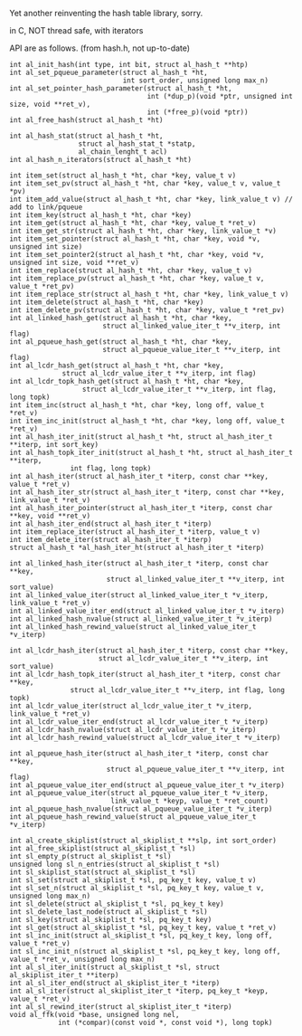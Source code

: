 Yet another reinventing the hash table library, sorry.

in C, NOT thread safe, with iterators

API are as follows. (from hash.h, not up-to-date)
    
    int al_init_hash(int type, int bit, struct al_hash_t **htp)
    int al_set_pqueue_parameter(struct al_hash_t *ht,
                                int sort_order, unsigned long max_n)
    int al_set_pointer_hash_parameter(struct al_hash_t *ht,
                                      int (*dup_p)(void *ptr, unsigned int size, void **ret_v),
                                      int (*free_p)(void *ptr))
    int al_free_hash(struct al_hash_t *ht)

    int al_hash_stat(struct al_hash_t *ht,
                     struct al_hash_stat_t *statp,
                     al_chain_lenght_t acl)
    int al_hash_n_iterators(struct al_hash_t *ht)

    int item_set(struct al_hash_t *ht, char *key, value_t v)
    int item_set_pv(struct al_hash_t *ht, char *key, value_t v, value_t *pv)
    int item_add_value(struct al_hash_t *ht, char *key, link_value_t v) // add to link/pqueue
    int item_key(struct al_hash_t *ht, char *key)
    int item_get(struct al_hash_t *ht, char *key, value_t *ret_v)
    int item_get_str(struct al_hash_t *ht, char *key, link_value_t *v)
    int item_set_pointer(struct al_hash_t *ht, char *key, void *v, unsigned int size)
    int item_set_pointer2(struct al_hash_t *ht, char *key, void *v, unsigned int size, void **ret_v)
    int item_replace(struct al_hash_t *ht, char *key, value_t v)
    int item_replace_pv(struct al_hash_t *ht, char *key, value_t v, value_t *ret_pv)
    int item_replace_str(struct al_hash_t *ht, char *key, link_value_t v)
    int item_delete(struct al_hash_t *ht, char *key)
    int item_delete_pv(struct al_hash_t *ht, char *key, value_t *ret_pv)
    int al_linked_hash_get(struct al_hash_t *ht, char *key,
                           struct al_linked_value_iter_t **v_iterp, int flag)
    int al_pqueue_hash_get(struct al_hash_t *ht, char *key,
                           struct al_pqueue_value_iter_t **v_iterp, int flag)
    int al_lcdr_hash_get(struct al_hash_t *ht, char *key,
		         struct al_lcdr_value_iter_t **v_iterp, int flag)
    int al_lcdr_topk_hash_get(struct al_hash_t *ht, char *key,
    			      struct al_lcdr_value_iter_t **v_iterp, int flag, long topk)
    int item_inc(struct al_hash_t *ht, char *key, long off, value_t *ret_v)
    int item_inc_init(struct al_hash_t *ht, char *key, long off, value_t *ret_v)
    int al_hash_iter_init(struct al_hash_t *ht, struct al_hash_iter_t **iterp, int sort_key)
    int al_hash_topk_iter_init(struct al_hash_t *ht, struct al_hash_iter_t **iterp,
			       int flag, long topk)
    int al_hash_iter(struct al_hash_iter_t *iterp, const char **key, value_t *ret_v)
    int al_hash_iter_str(struct al_hash_iter_t *iterp, const char **key, link_value_t *ret_v)
    int al_hash_iter_pointer(struct al_hash_iter_t *iterp, const char **key, void **ret_v)
    int al_hash_iter_end(struct al_hash_iter_t *iterp)
    int item_replace_iter(struct al_hash_iter_t *iterp, value_t v)
    int item_delete_iter(struct al_hash_iter_t *iterp)
    struct al_hash_t *al_hash_iter_ht(struct al_hash_iter_t *iterp)

    int al_linked_hash_iter(struct al_hash_iter_t *iterp, const char **key,
                            struct al_linked_value_iter_t **v_iterp, int sort_value)
    int al_linked_value_iter(struct al_linked_value_iter_t *v_iterp, link_value_t *ret_v)
    int al_linked_value_iter_end(struct al_linked_value_iter_t *v_iterp)
    int al_linked_hash_nvalue(struct al_linked_value_iter_t *v_iterp)
    int al_linked_hash_rewind_value(struct al_linked_value_iter_t *v_iterp)

    int al_lcdr_hash_iter(struct al_hash_iter_t *iterp, const char **key,
                          struct al_lcdr_value_iter_t **v_iterp, int sort_value)
    int al_lcdr_hash_topk_iter(struct al_hash_iter_t *iterp, const char **key,
			       struct al_lcdr_value_iter_t **v_iterp, int flag, long topk)
    int al_lcdr_value_iter(struct al_lcdr_value_iter_t *v_iterp, link_value_t *ret_v)
    int al_lcdr_value_iter_end(struct al_lcdr_value_iter_t *v_iterp)
    int al_lcdr_hash_nvalue(struct al_lcdr_value_iter_t *v_iterp)
    int al_lcdr_hash_rewind_value(struct al_lcdr_value_iter_t *v_iterp)

    int al_pqueue_hash_iter(struct al_hash_iter_t *iterp, const char **key,
                            struct al_pqueue_value_iter_t **v_iterp, int flag)
    int al_pqueue_value_iter_end(struct al_pqueue_value_iter_t *v_iterp)
    int al_pqueue_value_iter(struct al_pqueue_value_iter_t *v_iterp,
                             link_value_t *keyp, value_t *ret_count)
    int al_pqueue_hash_nvalue(struct al_pqueue_value_iter_t *v_iterp)
    int al_pqueue_hash_rewind_value(struct al_pqueue_value_iter_t *v_iterp)

    int al_create_skiplist(struct al_skiplist_t **slp, int sort_order)
    int al_free_skiplist(struct al_skiplist_t *sl)
    int sl_empty_p(struct al_skiplist_t *sl)
    unsigned long sl_n_entries(struct al_skiplist_t *sl)
    int sl_skiplist_stat(struct al_skiplist_t *sl)
    int sl_set(struct al_skiplist_t *sl, pq_key_t key, value_t v)
    int sl_set_n(struct al_skiplist_t *sl, pq_key_t key, value_t v, unsigned long max_n)
    int sl_delete(struct al_skiplist_t *sl, pq_key_t key)
    int sl_delete_last_node(struct al_skiplist_t *sl)
    int sl_key(struct al_skiplist_t *sl, pq_key_t key)
    int sl_get(struct al_skiplist_t *sl, pq_key_t key, value_t *ret_v)
    int sl_inc_init(struct al_skiplist_t *sl, pq_key_t key, long off, value_t *ret_v)
    int sl_inc_init_n(struct al_skiplist_t *sl, pq_key_t key, long off, value_t *ret_v, unsigned long max_n)
    int al_sl_iter_init(struct al_skiplist_t *sl, struct al_skiplist_iter_t **iterp)
    int al_sl_iter_end(struct al_skiplist_iter_t *iterp)
    int al_sl_iter(struct al_skiplist_iter_t *iterp, pq_key_t *keyp, value_t *ret_v)
    int al_sl_rewind_iter(struct al_skiplist_iter_t *iterp)
    void al_ffk(void *base, unsigned long nel,
                int (*compar)(const void *, const void *), long topk)
